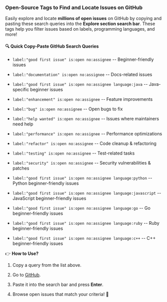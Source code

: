 ### **Open-Source Tags to Find and Locate Issues on GitHub**

Easily explore and locate **millions of open issues** on GitHub by copying and pasting these search queries into the **Explore section search bar**. These tags help you filter issues based on labels, programming languages, and more!

#### 🔍 **Quick Copy-Paste GitHub Search Queries**

-   `label:"good first issue" is:open no:assignee` -- Beginner-friendly issues

-   `label:"documentation" is:open no:assignee` -- Docs-related issues

-   `label:"good first issue" is:open no:assignee language:java` -- Java-specific beginner issues

-   `label:"enhancement" is:open no:assignee` -- Feature improvements

-   `label:"bug" is:open no:assignee` -- Open bugs to fix

-   `label:"help wanted" is:open no:assignee` -- Issues where maintainers need help

-   `label:"performance" is:open no:assignee` -- Performance optimizations

-   `label:"refactor" is:open no:assignee` -- Code cleanup & refactoring

-   `label:"testing" is:open no:assignee` -- Test-related tasks

-   `label:"security" is:open no:assignee` -- Security vulnerabilities & patches

-   `label:"good first issue" is:open no:assignee language:python` -- Python beginner-friendly issues

-   `label:"good first issue" is:open no:assignee language:javascript` -- JavaScript beginner-friendly issues

-   `label:"good first issue" is:open no:assignee language:go` -- Go beginner-friendly issues

-   `label:"good first issue" is:open no:assignee language:ruby` -- Ruby beginner-friendly issues

-   `label:"good first issue" is:open no:assignee language:c++` -- C++ beginner-friendly issues

👉 **How to Use?**

1.  Copy a query from the list above.

2.  Go to [GitHub](https://github.com).

3.  Paste it into the search bar and press **Enter**.

4.  Browse open issues that match your criteria! 🚀
